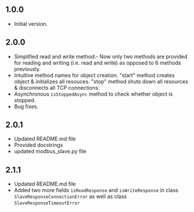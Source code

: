 ## 1.0.0
- Initial version.

## 2.0.0
- Simplified read and write method:- Now only two methods are provided for reading and writing (i.e. read and write) as opposed to 6 methods previously.
- Intuitive method names for object creation. "start" method creates object & initializes all resouces. "stop" method shuts down all resources & disconnects all TCP connections.
- Asynchronous ```isStoppedAsync``` method to check whether object is stopped.
- Bug fixes.

## 2.0.1
- Updated README.md file
- Provided docstrings
- updated modbus_slave.py file

## 2.1.1
- Updated README.md file
- Added two more fields `isReadResponse` and `isWriteResponse` in class `SlaveResponseConnectionError` as well as class `SlaveResponseTimeoutError`